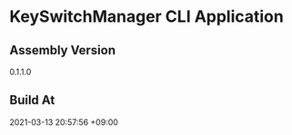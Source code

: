 KeySwitchManager CLI Application
==============================

## Assembly Version

0.1.1.0

## Build At

2021-03-13 20:57:56 +09:00
